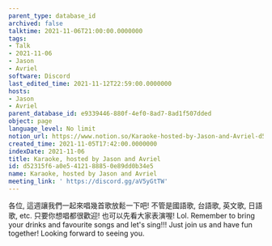 ```yaml
---
parent_type: database_id
archived: false
talktime: 2021-11-06T21:00:00.0000000
tags:
- Talk
- 2021-11-06
- Jason
- Avriel
software: Discord
last_edited_time: 2021-11-12T22:59:00.0000000
hosts:
- Jason
- Avriel
parent_database_id: e9339446-880f-4ef0-8ad7-8ad1f507dded
object: page
language_level: No limit
notion_url: https://www.notion.so/Karaoke-hosted-by-Jason-and-Avriel-d52315f6a0e5412188850e89dd0b34e5
created_time: 2021-11-05T17:42:00.0000000
indexDate: 2021-11-06
title: Karaoke, hosted by Jason and Avriel
id: d52315f6-a0e5-4121-8885-0e89dd0b34e5
name: Karaoke, hosted by Jason and Avriel
meeting_link: ' https://discord.gg/aV5yGtTW'
---
```





各位, 這週讓我們一起來唱幾首歌放鬆一下吧! 不管是國語歌, 台語歌, 英文歌, 日語歌, etc. 只要你想唱都很歡迎! 也可以先看大家表演喔! Lol. 
Remember to bring your drinks and favourite songs and let's sing!!!
Just join us and have fun together! Looking forward to seeing you.









